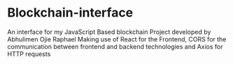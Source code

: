 # Blockchain-interface
An interface for my JavaScript Based blockchain Project developed by Abhulimen Ojie Raphael 
Making use of React for the Frontend, CORS for the communication between frontend and backend technologies and Axios for HTTP requests
